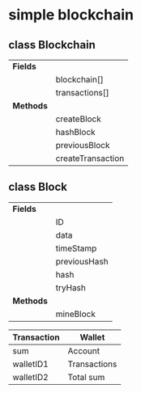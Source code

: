 # simple blockchain

## class Blockchain
|                |                    |
|----------------|--------------------|
|**Fields**			                      |
|                |blockchain[]        |
|                |transactions[]		  |
|**Methods**                          |
|                |createBlock         |
|                |hashBlock           |
|                |previousBlock       |
|                |createTransaction   |

## class Block
|                |                    |
|----------------|--------------------|
|**Fields**	                          |
|                |ID                  |
|                |data                |
|                |timeStamp           |
|                |previousHash        |
|                |hash                |
|                |tryHash             |
|**Methods**                          |
|                |mineBlock           |


|**Transaction** |   **Wallet**   |
|----------------|----------------|
|sum             | Account        |
|walletID1       | Transactions   |  
|walletID2       | Total sum      |
